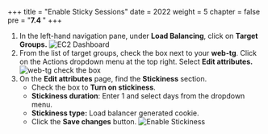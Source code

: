 +++
title = "Enable Sticky Sessions"
date = 2022
weight = 5
chapter = false
pre = "<b>7.4 </b>"
+++
1. In the left-hand navigation pane, under **Load Balancing**, click on **Target Groups.**
![EC2 Dashboard](/images/7-ALB/7.4-EnableStickySessions/01-EC2Dashboard.png)
2. From the list of target groups, check the box next to your **web-tg**. Click on the Actions dropdown menu at the top right. Select **Edit attributes.**
![web-tg check the box](/images/7-ALB/7.4-EnableStickySessions/02-webtgActionDropdown.png)
3. On the **Edit attributes** page, find the **Stickiness** section.
   - Check the box to **Turn on stickiness**.
   - **Stickiness duration**: Enter 1 and select days from the dropdown menu.
   - **Stickiness type:** Load balancer generated cookie.
   -  Click the **Save changes** button.
![Enable Stickiness](/images/7-ALB/7.4-EnableStickySessions/03-TurnOnStickiness.png)